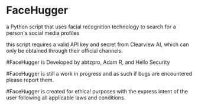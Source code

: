 # FaceHugger
a Python script that uses facial recognition technology to search for a person's social media profiles

this script requires a valid API key and secret from Clearview AI, which can only be obtained through their official channels.

#FaceHugger is Developed by abtzpro, Adam R, and Hello Security

#FaceHugger is still a work in progress and as such if bugs are encountered please report them.

#FaceHugger is created for ethical purposes with the express intent of the user following all applicable laws and conditions.  
